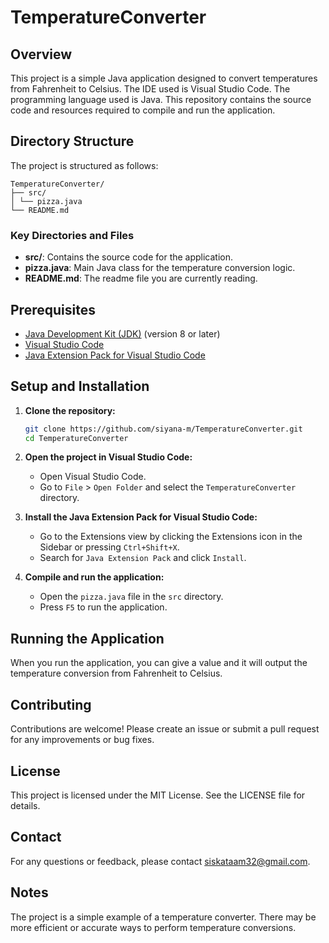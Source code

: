 # TemperatureConverter

## Overview

This project is a simple Java application designed to convert temperatures from Fahrenheit to Celsius. The IDE used is Visual Studio Code. The programming language used is Java. This repository contains the source code and resources required to compile and run the application.

## Directory Structure

The project is structured as follows:

```
TemperatureConverter/
├── src/
│ └── pizza.java
└── README.md
```

### Key Directories and Files

- **src/**: Contains the source code for the application.
- **pizza.java**: Main Java class for the temperature conversion logic.
- **README.md**: The readme file you are currently reading.

## Prerequisites

- [Java Development Kit (JDK)](https://www.oracle.com/java/technologies/javase-downloads.html) (version 8 or later)
- [Visual Studio Code](https://code.visualstudio.com/)
- [Java Extension Pack for Visual Studio Code](https://marketplace.visualstudio.com/items?itemName=vscjava.vscode-java-pack)

## Setup and Installation

1. **Clone the repository:**
    ```sh
    git clone https://github.com/siyana-m/TemperatureConverter.git
    cd TemperatureConverter
    ```

2. **Open the project in Visual Studio Code:**
    - Open Visual Studio Code.
    - Go to `File` > `Open Folder` and select the `TemperatureConverter` directory.

3. **Install the Java Extension Pack for Visual Studio Code:**
    - Go to the Extensions view by clicking the Extensions icon in the Sidebar or pressing `Ctrl+Shift+X`.
    - Search for `Java Extension Pack` and click `Install`.

4. **Compile and run the application:**
    - Open the `pizza.java` file in the `src` directory.
    - Press `F5` to run the application.


## Running the Application

When you run the application, you can give a value and it will output the temperature conversion from Fahrenheit to Celsius.

## Contributing

Contributions are welcome! Please create an issue or submit a pull request for any improvements or bug fixes.

## License

This project is licensed under the MIT License. See the LICENSE file for details.

## Contact

For any questions or feedback, please contact siskataam32@gmail.com.

## Notes

The project is a simple example of a temperature converter. There may be more efficient or accurate ways to perform temperature conversions.

